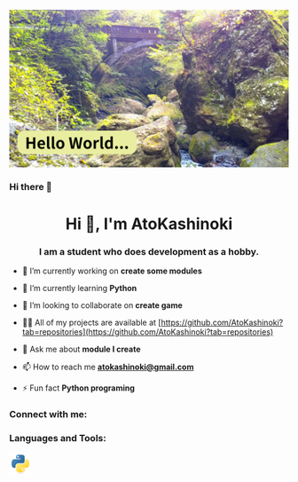 ![hello-world](./image/HelloWorld.png)

### Hi there 👋

<h1 align="center">Hi 👋, I'm AtoKashinoki</h1>
<h3 align="center">I am a student who does development as a hobby.</h3>

- 🔭 I’m currently working on **create some modules**

- 🌱 I’m currently learning **Python**

- 👯 I’m looking to collaborate on **create game**

- 👨‍💻 All of my projects are available at [https://github.com/AtoKashinoki?tab=repositories](https://github.com/AtoKashinoki?tab=repositories)

- 💬 Ask me about **module I create**

- 📫 How to reach me **atokashinoki@gmail.com**

- ⚡ Fun fact **Python programing**

<h3 align="left">Connect with me:</h3>
<p align="left">
</p>

<h3 align="left">Languages and Tools:</h3>
<p align="left"> <a href="https://www.python.org" target="_blank" rel="noreferrer"> <img src="https://raw.githubusercontent.com/devicons/devicon/master/icons/python/python-original.svg" alt="python" width="40" height="40"/> </a> </p>
